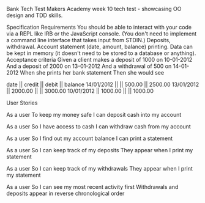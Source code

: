 Bank Tech Test
Makers Academy week 10 tech test - showcasing OO design and TDD skills.

Specification
Requirements
You should be able to interact with your code via a REPL like IRB or the JavaScript console. (You don't need to implement a command line interface that takes input from STDIN.)
Deposits, withdrawal.
Account statement (date, amount, balance) printing.
Data can be kept in memory (it doesn't need to be stored to a database or anything).
Acceptance criteria
Given a client makes a deposit of 1000 on 10-01-2012 And a deposit of 2000 on 13-01-2012 And a withdrawal of 500 on 14-01-2012 When she prints her bank statement Then she would see

date || credit || debit || balance
14/01/2012 || || 500.00 || 2500.00
13/01/2012 || 2000.00 || || 3000.00
10/01/2012 || 1000.00 || || 1000.00

User Stories

As a user
To keep my money safe
I can deposit cash into my account

As a user
So I have access to cash
I can withdraw cash from my account

As a user 
So I find out my account balance
I can print a statement

As a user
So I can keep track of my deposits
They appear when I print my statement

As a user 
So I can keep track of my withdrawals
They appear when I print my statement

As a user
So I can see my most recent activity first
Withdrawals and deposits appear in reverse chronological order
